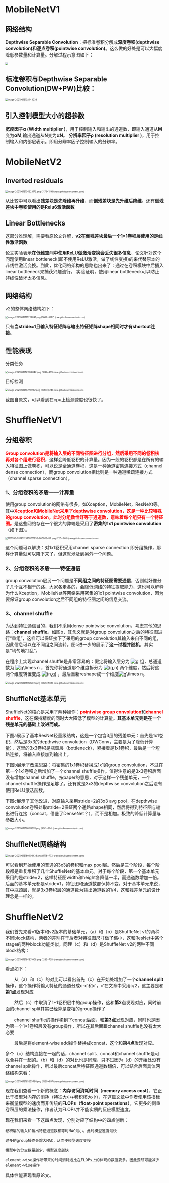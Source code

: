 # MobileNetV1



## 网络结构

**Depthwise Separable Convolution**：把标准卷积分解成**深度卷积(depthwise convolution)**和**逐点卷积(pointwise convolution)**。这么做的好处是可以大幅度降低参数量和计算量。分解过程示意图如下：

<img src="https://raw.githubusercontent.com/33499/note/main/深度学习/imgs/image-20210615102022045.png" style="zoom:50%;" />



## **标准卷积与Depthwise Separable Convolution(DW+PW)比较**：

<img src="https://raw.githubusercontent.com/33499/note/main/深度学习/imgs/image-20210615102443038.png" alt="image-20210615102443038" style="zoom:50%;" />

## 引入控制模型大小的超参数

**宽度因子α (Width multiplier )**，用于控制输入和输出的通道数，即输入通道从**M**变为**αM**,输出通道从**N**变为**αN**。
**分辨率因子ρ (resolution multiplier )**，用于控制输入和内部层表示。即用分辨率因子控制输入的分辨率。

# MobileNetV2

## Inverted residuals

<img src="https://raw.githubusercontent.com/33499/note/main/深度学习/imgs/image-20210615104323173.png" alt="image-20210615104323173.png (3172×1516) (raw.githubusercontent.com)" style="zoom:50%;" />

从比较中可以看出**残差块是先降维再升维**，而**倒残差块是先升维后降维**。还有**倒残差块中卷积使用的是Relu6激活函数**

## Linear Bottlenecks

这部分难理解，需要看原论文详解，**v2在倒残差块最后一个1*1卷积层使用的是线性激活函数**

论文实验表示**在低维空间中使用ReLU做激活变换会丢失很多信息**，论文针对这个问题使用linear bottleneck(即不使用ReLU激活，做了线性变换)的来代替原本的非线性激活变换。到此，优化网络架构的思路也出来了：通过在卷积模块中后插入linear bottleneck来捕获兴趣流行。 实验证明，使用linear bottleneck可以防止非线性破坏太多信息。

## 网络结构

v2的整体网络结构如下：

<img src="https://raw.githubusercontent.com/33499/note/main/深度学习/imgs/image-20210615110222091.png" alt="image-20210615110222091.png (3682×1697) (raw.githubusercontent.com)" style="zoom: 50%;" />

只有**当stride=1且输入特征矩阵与输出特征矩阵shape相同时才有shortcut连接**。

## 性能表现

分类任务

<img src="https://raw.githubusercontent.com/33499/note/main/深度学习/imgs/image-20210615141954042.png" alt="image-20210615141954042.png (1016×461) (raw.githubusercontent.com)" style="zoom:50%;" />

目标检测

<img src="https://raw.githubusercontent.com/33499/note/main/深度学习/imgs/image-20210615142711752.png" alt="image-20210615142711752.png (1088×424) (raw.githubusercontent.com)" style="zoom:50%;" />

截图自原文，可以看到在cpu上检测速度也很快了。

# ShuffleNetV1

## 分组卷积

<font color=red>**Group convolution是将输入层的不同特征图进行分组，然后采用不同的卷积核再对各个组进行卷积**</font>，这样会降低卷积的计算量。因为一般的卷积都是在所有的输入特征图上做卷积，可以说是全通道卷积，这是一种通道密集连接方式（channel dense connection），而group convolution相比则是一种通道稀疏连接方式（channel sparse connection）。

### 1、分组卷积的矛盾——计算量

使用group convolution的网络有很多，如Xception，MobileNet，ResNeXt等。其中<font color=red>**Xception和MobileNet采用了depthwise convolution，这是一种比较特殊的group convolution，此时分组数恰好等于通道数，意味着每个组只有一个特征图。**</font>是这些网络存在一个很大的弊端是采用了**密集的1x1 pointwise convolution**（如下图）。

<img src="https://raw.githubusercontent.com/33499/note/main/深度学习/imgs/1161096-20190125100701953-660808452.png" alt="1161096-20190125100701953-660808452.png (720×348) (raw.githubusercontent.com)" style="zoom:50%;" />

这个问题可以解决：对1x1卷积采用channel sparse connection 即分组操作，那样计算量就可以降下来了，但这就涉及到另外一个问题。



### 2、分组卷积的矛盾——特征通信

group convolution层另一个问题是**不同组之间的特征图需要通信**，否则就好像分了几个互不相干的路，大家各走各的，会降低网络的特征提取能力，这也可以解释为什么Xception，MobileNet等网络采用密集的1x1 pointwise convolution，因为要保证group convolution之后不同组的特征图之间的信息交流。



### 3、channel shuffle

为达到特征通信目的，我们不采用dense pointwise convolution，考虑其他的思路：**channel shuffle**。如图b，其含义就是对group convolution之后的特征图进行“重组”，这样可以保证接下了采用的group convolution其输入来自不同的组，因此信息可以在不同组之间流转。图c进一步的展示了**这一过程并随机**，其实是“均匀地打乱”。

在程序上实现channel shuffle是非常容易的：假定将输入层分为 ![g](https://www.zhihu.com/equation?tex=g) 组，总通道数为 ![g\times n](https://www.zhihu.com/equation?tex=g%5Ctimes+n) ，首先你将通道那个维度拆分为 ![(g,n)](https://www.zhihu.com/equation?tex=%28g%2Cn%29) 两个维度，然后将这两个维度转置变成 ![(n,g)](https://www.zhihu.com/equation?tex=%28n%2Cg%29) ，最后重新reshape成一个维度![g\times n](https://www.zhihu.com/equation?tex=g%5Ctimes+n)。

<img src="https://raw.githubusercontent.com/33499/note/main/深度学习/imgs/image-20210615150510815.png" alt="image-20210615150510815.png (1306×508) (raw.githubusercontent.com)" style="zoom:50%;" />

## ShuffleNet基本单元

ShuffleNet的核心是采用了两种操作：<font color=red>**pointwise group convolution**</font>和<font color=red>**channel shuffle**</font>，这在保持精度的同时大大降低了模型的计算量。**其基本单元则是在一个残差单元的基础上改进而成。**

下图a展示了基本ResNet轻量级结构，这是一个包含3层的残差单元：首先是1x1卷积，然后是3x3的depthwise convolution（DWConv，主要是为了降低计算量），这里的3x3卷积是瓶颈层（bottleneck），紧接着是1x1卷积，最后是一个短路连接，将输入直接加到输出上。

下图b展示了改进思路：将密集的1x1卷积替换成1x1的group convolution，不过在第一个1x1卷积之后增加了一个channel shuffle操作。值得注意的是3x3卷积后面没有增加channel shuffle，按paper的意思，对于这样一个残差单元，一个channel shuffle操作是足够了。还有就是3x3的depthwise convolution之后没有使用ReLU激活函数。

下图c展示了其他改进，对原输入采用stride=2的3x3 avg pool，在depthwise convolution卷积处取stride=2保证两个通路shape相同，然后将得到特征图与输出进行连接（concat，借鉴了DenseNet？），而不是相加。极致的降低计算量与参数大小。

<img src="https://raw.githubusercontent.com/33499/note/main/深度学习/imgs/image-20210615160113370.png" alt="image-20210615160113370.png (1641×874) (raw.githubusercontent.com)" style="zoom:50%;" />

## ShuffleNet网络结构

<img src="https://raw.githubusercontent.com/33499/note/main/深度学习/imgs/image-20210615160408438.png" alt="image-20210615160408438.png (1716×773) (raw.githubusercontent.com)" style="zoom:50%;" />

可以看到开始使用的普通的3x3的卷积和max pool层。然后是三个阶段，每个阶段都是重复堆积了几个ShuffleNet的基本单元。对于每个阶段，第一个基本单元采用的是stride=2，这样特征图width和height各降低一半，而通道数增加一倍。后面的基本单元都是stride=1，特征图和通道数都保持不变。对于基本单元来说，其中瓶颈层，就是3x3卷积层的通道数为输出通道数的1/4，这和残差单元的设计理念是一样的。

# ShuffleNetV2

我们首先来看v1版本和v2版本的基础单元，（a）和（b）是ShuffleNet v1的两种不同block结构，两者的差别在于后者对特征图尺寸做了缩小，这和ResNet中某个stage的两种block功能类似，同理（c）和（d）是ShuffleNet v2的两种不同block结构：

<img src="https://raw.githubusercontent.com/33499/note/main/深度学习/imgs/image-20210615164831008.png" alt="image-20210615164831008.png (1285×739) (raw.githubusercontent.com)" style="zoom:50%;" />

看点如下：

　　从（a）和（c）的对比可以看出首先（c）在开始处增加了一个**channel split**操作，这个操作将输入特征的通道分成c-c’和c’，c’在文章中采用c/2，这主要是和**第1点**发现对应

　　然后（c）中取消了1*1卷积层中的group操作，这和**第2点**发现对应，同时前面的channel split其实已经算是变相的group操作了

　　channel shuffle的操作移到了concat后面，和**第3点**发现对应，同时也是因为第一个1*1卷积层没有group操作，所以在其后面跟channel shuffle也没有太大必要

　　最后是将element-wise add操作替换成concat，这个和**第4点**发现对应。

多个（c）结构连接在一起的话，channel split、concat和channel shuffle是可以合并在一起的。（b）和（d）的对比也是同理，只不过因为（d）的开始处没有channel split操作，所以最后concat后特征图通道数翻倍，可以结合后面具体网络结构来看：

<img src="https://raw.githubusercontent.com/33499/note/main/深度学习/imgs/image-20210615165255480.png" alt="image-20210615165255480.png (1569×897) (raw.githubusercontent.com)" style="zoom:50%;" />

现在我们查看一个新的概念：**内存访问消耗时间（memory access cost）**，它正比于模型对内存的消耗（特征大小+卷积核大小），在这篇文章中作者使用该指标来衡量模型的速度而非传统的**FLOPs（float-point operations）**，它更多的侧重卷积层的乘法操作，作者认为FLOPs并不能实质的反应模型速度。

现在我们来看一下这四点发现，分别对应了结构中的四点创新：

```
卷积层的输入和输出特征通道数相等时MAC最小，此时模型速度最快

过多的group操作会增大MAC，从而使模型速度变慢

模型中的分支数量越少，模型速度越快

element-wise操作所带来的时间消耗远比在FLOPs上的体现的数值要多，因此要尽可能减少element-wise操作
```

具体性能表现看原论文。

